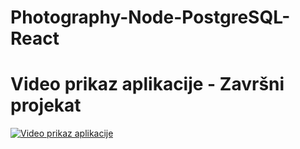 # Photography-Node-PostgreSQL-React
# Video prikaz aplikacije - Završni projekat
[![Video prikaz aplikacije](https://img.youtube.com/vi/ZCEbc5A4MpI/3.jpg)](https://www.youtube.com/watch?v=ZCEbc5A4MpI)
